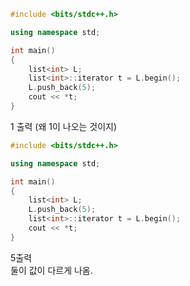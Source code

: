 ```c++
#include <bits/stdc++.h>

using namespace std;

int main()
{
    list<int> L;
    list<int>::iterator t = L.begin();
    L.push_back(5);
    cout << *t;
}
```
1 출력 (왜 1이 나오는 것이지)
```c++
#include <bits/stdc++.h>

using namespace std;

int main()
{
    list<int> L;
    L.push_back(5);
    list<int>::iterator t = L.begin();
    cout << *t;
}
```
5출력  
둘이 값이 다르게 나옴.
